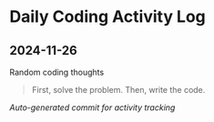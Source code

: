 # Daily Coding Activity Log

## 2024-11-26

Random coding thoughts

> First, solve the problem. Then, write the code.

*Auto-generated commit for activity tracking*
